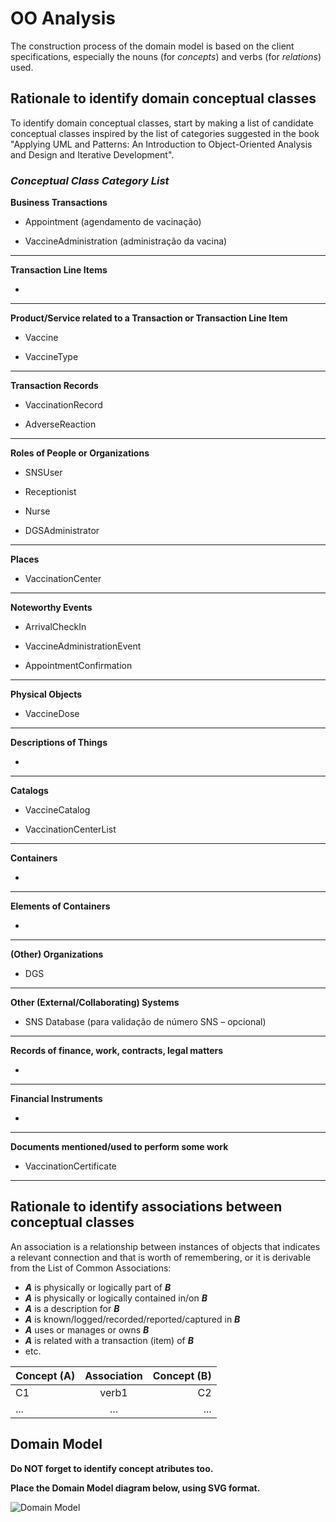 # OO Analysis

The construction process of the domain model is based on the client specifications, especially the nouns (for _concepts_) and verbs (for _relations_) used. 

## Rationale to identify domain conceptual classes
To identify domain conceptual classes, start by making a list of candidate conceptual classes inspired by the list of categories suggested in the book "Applying UML and Patterns: An Introduction to Object-Oriented Analysis and Design and Iterative Development". 


### _Conceptual Class Category List_

**Business Transactions**

* Appointment (agendamento de vacinação)

* VaccineAdministration (administração da vacina)

---

**Transaction Line Items**

*

---

**Product/Service related to a Transaction or Transaction Line Item**

* Vaccine

* VaccineType

---

**Transaction Records**

* VaccinationRecord

* AdverseReaction

---  

**Roles of People or Organizations**

* SNSUser

* Receptionist

* Nurse

* DGSAdministrator

---

**Places**

* VaccinationCenter

---

**Noteworthy Events**

* ArrivalCheckIn

* VaccineAdministrationEvent

* AppointmentConfirmation

---

**Physical Objects**

* VaccineDose

---

**Descriptions of Things**

* 

---

**Catalogs**

* VaccineCatalog

* VaccinationCenterList

---

**Containers**

* 

---

**Elements of Containers**

* 

---

**(Other) Organizations**

* DGS

---

**Other (External/Collaborating) Systems**

* SNS Database (para validação de número SNS – opcional)

---

**Records of finance, work, contracts, legal matters**

* 

---

**Financial Instruments**

* 

---

**Documents mentioned/used to perform some work**

* VaccinationCertificate    

---


## Rationale to identify associations between conceptual classes

An association is a relationship between instances of objects that indicates a relevant connection and that is worth of remembering, or it is derivable from the List of Common Associations: 

* **_A_** is physically or logically part of **_B_**
* **_A_** is physically or logically contained in/on **_B_**
* **_A_** is a description for **_B_**
* **_A_** is known/logged/recorded/reported/captured in **_B_**
* **_A_** uses or manages or owns **_B_**
* **_A_** is related with a transaction (item) of **_B_**
* etc.


| Concept (A) 		|  Association   	|  Concept (B) |
|----------	   		|:-------------:		|------:       |
| C1  	| verb1    		 	| C2  |
| ...  	| ...    		 	| ...  |



## Domain Model

**Do NOT forget to identify concept atributes too.**

**Place the Domain Model diagram below, using SVG format.**

![Domain Model](svg/DM.svg)
